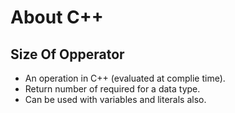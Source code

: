 <!DOCTYPE html>
<html lang="en">
<head>
    <meta charset="UTF-8">
    <meta name="viewport" content="width=device-width, initial-scale=1.0">
<!--     <title>Document</title> -->
</head>
<body>
    <h1><p text-align: centre>About C++</p></h1>
    













<h2 >Size Of Opperator</h2>
<ul>
    <li> An operation in C++ (evaluated at complie time).</li>
     <li>Return number of required for a data type.</li>
    <li> Can be used with variables and literals also.</li>
</ul>
<alt src="https://github.com/kapoorshikhar/CPP/blob/main/Learning%20C%2B%2B/10_Sizeof().cpp">
</alt>
</body>
</html>
